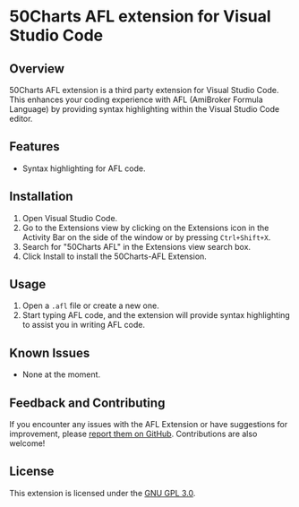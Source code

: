 # 50Charts AFL extension for Visual Studio Code

## Overview

50Charts AFL extension is a third party extension for Visual Studio Code. This enhances your coding experience with AFL (AmiBroker Formula Language) by providing syntax highlighting within the Visual Studio Code editor.

## Features

- Syntax highlighting for AFL code.

## Installation

1. Open Visual Studio Code.
2. Go to the Extensions view by clicking on the Extensions icon in the Activity Bar on the side of the window or by pressing `Ctrl+Shift+X`.
3. Search for "50Charts AFL" in the Extensions view search box.
4. Click Install to install the 50Charts-AFL Extension.

## Usage

1. Open a `.afl` file or create a new one.
2. Start typing AFL code, and the extension will provide syntax highlighting to assist you in writing AFL code.

## Known Issues

- None at the moment.

## Feedback and Contributing

If you encounter any issues with the AFL Extension or have suggestions for improvement, please [report them on GitHub](https://github.com/nudaya/50charts-afl/issues). Contributions are also welcome!

## License

This extension is licensed under the [GNU GPL 3.0](LICENSE.md).